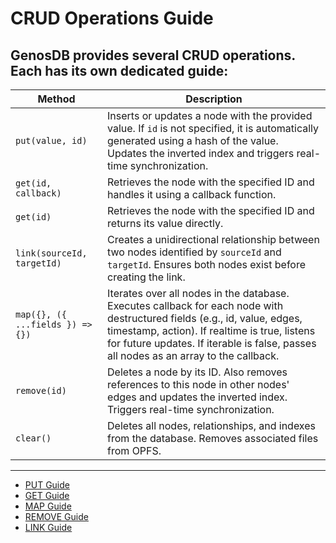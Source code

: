 # CRUD Operations Guide

GenosDB provides several CRUD operations. Each has its own dedicated guide:
---

| Method                     | Description                                                                                                   |
| -------------------------- | ------------------------------------------------------------------------------------------------------------- |
| `put(value, id)`           | Inserts or updates a node with the provided value. If `id` is not specified, it is automatically generated using a hash of the value. Updates the inverted index and triggers real-time synchronization. |
| `get(id, callback)`                  | Retrieves the node with the specified ID and handles it using a callback function. | 
| `get(id)`                  | Retrieves the node with the specified ID and returns its value directly. |                                     
| `link(sourceId, targetId)` | Creates a unidirectional relationship between two nodes identified by `sourceId` and `targetId`. Ensures both nodes exist before creating the link. |
| `map({}, ({ ...fields }) => {})` | Iterates over all nodes in the database. Executes callback for each node with destructured fields (e.g., id, value, edges, timestamp, action). If realtime is true, listens for future updates. If iterable is false, passes all nodes as an array to the callback. |
| `remove(id)`               | Deletes a node by its ID. Also removes references to this node in other nodes' edges and updates the inverted index. Triggers real-time synchronization. |
| `clear()`                  | Deletes all nodes, relationships, and indexes from the database. Removes associated files from OPFS.         |

---

- [PUT Guide](PUT-Guide.md)
- [GET Guide](GET-Guide.md)
- [MAP Guide](MAP-Guide.md)
- [REMOVE Guide](REMOVE-Guide.md)
- [LINK Guide](LINK-Guide.md)

